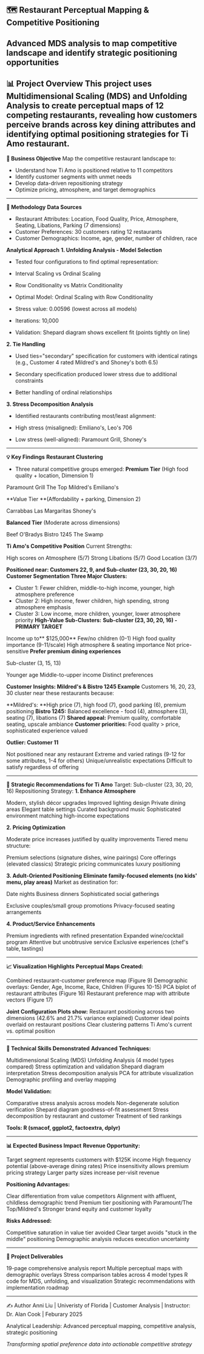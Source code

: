 ## 🗺️ Restaurant Perceptual Mapping & Competitive Positioning
Advanced MDS analysis to map competitive landscape and identify strategic positioning opportunities
---

**📊 Project Overview**
This project uses Multidimensional Scaling (MDS) and Unfolding Analysis to create perceptual maps of 12 competing restaurants, revealing how customers perceive brands across key dining attributes and identifying optimal positioning strategies for Ti Amo restaurant.
---

**🎯 Business Objective**
Map the competitive restaurant landscape to:
- Understand how Ti Amo is positioned relative to 11 competitors
- Identify customer segments with unmet needs
- Develop data-driven repositioning strategy
- Optimize pricing, atmosphere, and target demographics

---

**🔬 Methodology**
**Data Sources**
- Restaurant Attributes: Location, Food Quality, Price, Atmosphere, Seating, Libations, Parking (7 dimensions)
- Customer Preferences: 30 customers rating 12 restaurants
- Customer Demographics: Income, age, gender, number of children, race

**Analytical Approach**
**1. Unfolding Analysis - Model Selection**

- Tested four configurations to find optimal representation:
 - Interval Scaling vs Ordinal Scaling
 - Row Conditionality vs Matrix Conditionality

- Optimal Model: Ordinal Scaling with Row Conditionality
 - Stress value: 0.00596 (lowest across all models)
 - Iterations: 10,000
 - Validation: Shepard diagram shows excellent fit (points tightly on line)

**2. Tie Handling**

- Used ties="secondary" specification for customers with identical ratings (e.g., Customer 4 rated Mildred's and Shoney's both 6.5)

- Secondary specification produced lower stress due to additional constraints
- Better handling of ordinal relationships

**3. Stress Decomposition Analysis**

- Identified restaurants contributing most/least alignment:

- High stress (misaligned): Emiliano's, Leo's 706
- Low stress (well-aligned): Paramount Grill, Shoney's

----

**💡 Key Findings**
**Restaurant Clustering**
- Three natural competitive groups emerged:
**Premium Tier** (High food quality + location, Dimension 1)

Paramount Grill
The Top
Mildred's
Emiliano's

**Value Tier **(Affordability + parking, Dimension 2)

Carrabbas
Las Margaritas
Shoney's

**Balanced Tier** (Moderate across dimensions)

Beef O'Bradys
Bistro 1245
The Swamp

**Ti Amo's Competitive Position**
Current Strengths:

High scores on Atmosphere (5/7)
Strong Libations (5/7)
Good Location (3/7)

**Positioned near: Customers 22, 9, and Sub-cluster (23, 30, 20, 16)**
**Customer Segmentation
Three Major Clusters:**
- Cluster 1: Fewer children, middle-to-high income, younger, high atmosphere preference
- Cluster 2: High income, fewer children, high spending, strong atmosphere emphasis
- Cluster 3: Low income, more children, younger, lower atmosphere priority
**High-Value Sub-Clusters:**
**Sub-cluster (23, 30, 20, 16) - PRIMARY TARGET**

Income up to** $125,000**
Few/no children (0-1)
High food quality importance (9-11/scale)
High atmosphere & seating importance
Not price-sensitive
**Prefer premium dining experiences**

Sub-cluster (3, 15, 13)

Younger age
Middle-to-upper income
Distinct preferences

**Customer Insights: Mildred's & Bistro 1245 Example**
Customers 16, 20, 23, 30 cluster near these restaurants because:

**Mildred's: **High price (7), high food (7), good parking (6), premium positioning
**Bistro 1245:** Balanced excellence - food (4), atmosphere (3), seating (7), libations (7)
**Shared appeal:** Premium quality, comfortable seating, upscale ambiance
**Customer priorities:** Food quality > price, sophisticated experience valued

**Outlier: Customer 11**

Not positioned near any restaurant
Extreme and varied ratings (9-12 for some attributes, 1-4 for others)
Unique/unrealistic expectations
Difficult to satisfy regardless of offering

---
**🎯 Strategic Recommendations for Ti Amo**
Target: Sub-cluster (23, 30, 20, 16)
Repositioning Strategy:
**1. Enhance Atmosphere**

Modern, stylish décor upgrades
Improved lighting design
Private dining areas
Elegant table settings
Curated background music
Sophisticated environment matching high-income expectations

**2. Pricing Optimization**

Moderate price increases justified by quality improvements
Tiered menu structure:

Premium selections (signature dishes, wine pairings)
Core offerings (elevated classics)
Strategic pricing communicates luxury positioning



**3. Adult-Oriented Positioning**
**Eliminate family-focused elements (no kids' menu, play areas)**
Market as destination for:

Date nights
Business dinners
Sophisticated social gatherings


Exclusive couples/small group promotions
Privacy-focused seating arrangements
 
**4. Product/Service Enhancements**

Premium ingredients with refined presentation
Expanded wine/cocktail program
Attentive but unobtrusive service
Exclusive experiences (chef's table, tastings)

--- 
**📈 Visualization Highlights**
**Perceptual Maps Created:**

Combined restaurant-customer preference map (Figure 9)
Demographic overlays: Gender, Age, Income, Race, Children (Figures 10-15)
PCA biplot of restaurant attributes (Figure 16)
Restaurant preference map with attribute vectors (Figure 17)

**Joint Configuration Plots show:**
Restaurant positioning across two dimensions (42.6% and 21.7% variance explained)
Customer ideal points overlaid on restaurant positions
Clear clustering patterns
Ti Amo's current vs. optimal position

---

**🧰 Technical Skills Demonstrated**
**Advanced Techniques:**

Multidimensional Scaling (MDS)
Unfolding Analysis (4 model types compared)
Stress optimization and validation
Shepard diagram interpretation
Stress decomposition analysis
PCA for attribute visualization
Demographic profiling and overlay mapping

**Model Validation:**

Comparative stress analysis across models
Non-degenerate solution verification
Shepard diagram goodness-of-fit assessment
Stress decomposition by restaurant and customer
Treatment of tied rankings

**Tools: R (smacof, ggplot2, factoextra, dplyr)**

---

**📊 Expected Business Impact**
**Revenue Opportunity:**

Target segment represents customers with $125K income
High frequency potential (above-average dining rates)
Price insensitivity allows premium pricing strategy
Larger party sizes increase per-visit revenue

**Positioning Advantages:**

Clear differentiation from value competitors
Alignment with affluent, childless demographic trend
Premium tier positioning with Paramount/The Top/Mildred's
Stronger brand equity and customer loyalty

**Risks Addressed:**

Competitive saturation in value tier avoided
Clear target avoids "stuck in the middle" positioning
Demographic analysis reduces execution uncertainty

----
**📁 Project Deliverables**

19-page comprehensive analysis report
Multiple perceptual maps with demographic overlays
Stress comparison tables across 4 model types
R code for MDS, unfolding, and visualization
Strategic recommendations with implementation roadmap

---
✍️ Author
Anni Liu
| Univeristy of Florida | Customer Analysis | Instructor: Dr. Alan Cook | Feburary 2025 

Analytical Leadership: Advanced perceptual mapping, competitive analysis, strategic positioning

_Transforming spatial preference data into actionable competitive strategy_
